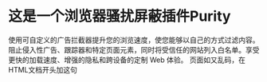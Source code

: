 # 这是一个浏览器骚扰屏蔽插件Purity
使用可自定义的广告拦截器提升您的浏览速度，使您能够以自己的方式过滤内容。阻止侵入性广告、跟踪器和特定页面元素，同时将受信任的网站列入白名单。享受更快的加载速度、增强的隐私和跨设备的定制 Web 体验。
页面如又乱码，在HTML文档开头加这句
<meta charset="UTF-8">